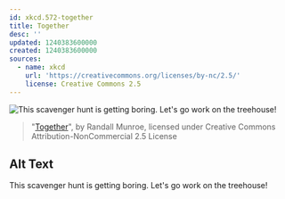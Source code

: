```yaml
---
id: xkcd.572-together
title: Together
desc: ''
updated: 1240383600000
created: 1240383600000
sources:
  - name: xkcd
    url: 'https://creativecommons.org/licenses/by-nc/2.5/'
    license: Creative Commons 2.5
---
```

![This scavenger hunt is getting boring.  Let's go work on the treehouse!](https://imgs.xkcd.com/comics/together.png)
> "[Together](https://xkcd.com/572/)", by Randall Munroe, licensed under Creative Commons Attribution-NonCommercial 2.5 License

## Alt Text
This scavenger hunt is getting boring.  Let's go work on the treehouse!
